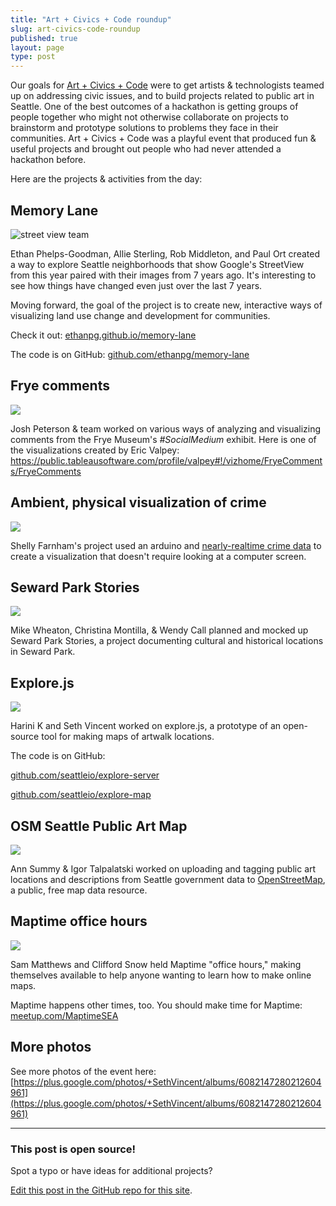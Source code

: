 ```yaml
---
title: "Art + Civics + Code roundup"
slug: art-civics-code-roundup
published: true
layout: page
type: post
---
```


Our goals for [Art + Civics + Code](http://artcivicscode.com) were to get artists & technologists teamed up on addressing civic issues, and to build projects related to public art in Seattle.  One of the best outcomes of a hackathon is getting groups of people together who might not otherwise collaborate on projects to brainstorm and prototype solutions to problems they face in their communities. Art + Civics + Code was a playful event that produced fun & useful projects and brought out people who had never attended a hackathon before.

Here are the projects & activities from the day:

## Memory Lane

![street view team](https://discuss.codeforseattle.org/uploads/default/39/27949a49baaab49a.JPG)

Ethan Phelps-Goodman, Allie Sterling, Rob Middleton, and Paul Ort created a way to explore Seattle neighborhoods that show Google's StreetView from this year paired with their images from 7 years ago. It's interesting to see how things have changed even just over the last 7 years. 

Moving forward, the goal of the project is to create new, interactive ways of visualizing land use change and development for communities.

Check it out: [ethanpg.github.io/memory-lane](http://ethanpg.github.io/memory-lane)

The code is on GitHub: [github.com/ethanpg/memory-lane](https://github.com/ethanpg/memory-lane)

## Frye comments

![](https://discuss.codeforseattle.org/uploads/default/40/02f7117a57c50d71.JPG)

Josh Peterson & team worked on various ways of analyzing and visualizing comments from the Frye Museum's _#SocialMedium_ exhibit. Here is one of the visualizations created by Eric Valpey: https://public.tableausoftware.com/profile/valpey#!/vizhome/FryeComments/FryeComments

## Ambient, physical visualization of crime

![](https://discuss.codeforseattle.org/uploads/default/41/02a420c55676c1aa.JPG)

Shelly Farnham's project used an arduino and [nearly-realtime crime data](https://data.seattle.gov/browse?category=Public+Safety) to create a visualization that doesn't require looking at a computer screen.

## Seward Park Stories

![](https://lh3.googleusercontent.com/YC61TofbGOoAjcX8Zg3W_GjaUnX1vNVG3l0J9jNkWww=w1086-h724-no)

Mike Wheaton, Christina Montilla, & Wendy Call planned and mocked up Seward Park Stories, a project documenting cultural and historical locations in Seward Park.

## Explore.js

![](https://discuss.codeforseattle.org/uploads/default/42/281f8fbf557cb394.JPG)

Harini K and Seth Vincent worked on explore.js, a prototype of an open-source tool for making maps of artwalk locations.

The code is on GitHub:

[github.com/seattleio/explore-server](https://github.com/seattleio/explore-server)

[github.com/seattleio/explore-map](https://github.com/seattleio/explore-map)

## OSM Seattle Public Art Map

![](https://lh6.googleusercontent.com/TuDMD3jC_a9Pl_4rwbYs_RJ0scXqyHXdHVAKNxcuAe0=w1086-h724-no)

Ann Summy & Igor Talpalatski worked on uploading and tagging public art locations and descriptions from Seattle government data to [OpenStreetMap](http://openstreetmap.org), a public, free map data resource.

## Maptime office hours

![](https://discuss.codeforseattle.org/uploads/default/43/8db4218c5b6fc695.JPG)

Sam Matthews and Clifford Snow held Maptime "office hours," making themselves available to help anyone wanting to learn how to make online maps.

Maptime happens other times, too. You should make time for Maptime: [meetup.com/MaptimeSEA](http://meetup.com/MaptimeSEA)

## More photos
See more photos of the event here:
[https://plus.google.com/photos/+SethVincent/albums/6082147280212604961](https://plus.google.com/photos/+SethVincent/albums/6082147280212604961)

---

### This post is open source!
Spot a typo or have ideas for additional projects?

[Edit this post in the GitHub repo for this site](https://github.com/codeforseattle/codeforseattle.github.com/blob/master/_posts/2014-11-18-art-civics-code-roundup.md).